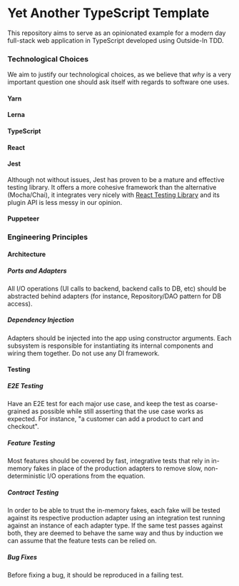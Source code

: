 # Yet Another TypeScript Template
This repository aims to serve as an opinionated example for a modern day full-stack web application in TypeScript developed using Outside-In TDD.

### Technological Choices
We aim to justify our technological choices, as we believe that *why* is a very important question one should ask itself with regards to software one uses.

#### Yarn

#### Lerna

#### TypeScript

#### React

#### Jest
Although not without issues, Jest has proven to be a mature and effective testing library. It offers a more cohesive framework than the alternative (Mocha/Chai),
it integrates very nicely with [React Testing Library](https://github.com/testing-library/react-testing-library) and its plugin API is less messy in our opinion.

#### Puppeteer

### Engineering Principles

#### Architecture
##### Ports and Adapters
All I/O operations (UI calls to backend, backend calls to DB, etc) should be abstracted behind adapters (for instance, Repository/DAO pattern for DB access).

##### Dependency Injection
Adapters should be injected into the app using constructor arguments. Each subsystem is responsible for instantiating its internal components and wiring them together. Do not use any DI framework.

#### Testing
##### E2E Testing
Have an E2E test for each major use case, and keep the test as coarse-grained as possible while still asserting that the use case works as expected. For instance, "a customer can add a product to cart and checkout".

##### Feature Testing
Most features should be covered by fast, integrative tests that rely in in-memory fakes in place of the production adapters to remove slow, non-deterministic I/O operations from the equation.

##### Contract Testing
In order to be able to trust the in-memory fakes, each fake will be tested against its respective production adapter using an integration test running against an instance of each adapter type. If the same test passes against both, they are deemed to behave the same way and thus by induction we can assume that the feature tests can be relied on.

##### Bug Fixes
Before fixing a bug, it should be reproduced in a failing test.
